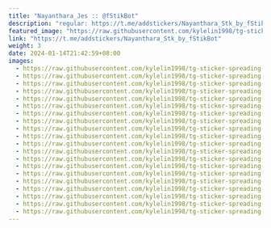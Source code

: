 ```yaml
---
title: "Nayanthara_Jes :: @fStikBot"
description: "regular: https://t.me/addstickers/Nayanthara_Stk_by_fStikBot"
featured_image: "https://raw.githubusercontent.com/kylelin1998/tg-sticker-spreading-worldwide-images/main/img/dd3ccc1c-830e-4896-8bed-dfbcb5624691.jpg"
link: "https://t.me/addstickers/Nayanthara_Stk_by_fStikBot"
weight: 3
date: 2024-01-14T21:42:59+08:00
images:
  - https://raw.githubusercontent.com/kylelin1998/tg-sticker-spreading-worldwide-images/main/img/dd3ccc1c-830e-4896-8bed-dfbcb5624691.jpg
  - https://raw.githubusercontent.com/kylelin1998/tg-sticker-spreading-worldwide-images/main/img/075f8220-01f9-46c1-bda8-a55dc089f76f.jpg
  - https://raw.githubusercontent.com/kylelin1998/tg-sticker-spreading-worldwide-images/main/img/5fe5020d-4ee1-44f2-86c6-44fdab5813a8.jpg
  - https://raw.githubusercontent.com/kylelin1998/tg-sticker-spreading-worldwide-images/main/img/4e1c9767-aab2-44a4-a28a-4a042139f181.jpg
  - https://raw.githubusercontent.com/kylelin1998/tg-sticker-spreading-worldwide-images/main/img/c0b4f5a6-74ae-4831-b7da-0fd324acd468.jpg
  - https://raw.githubusercontent.com/kylelin1998/tg-sticker-spreading-worldwide-images/main/img/c181483a-c47f-4799-9c32-cebd0c1d2cb6.jpg
  - https://raw.githubusercontent.com/kylelin1998/tg-sticker-spreading-worldwide-images/main/img/2d6e7a06-c8d5-4d2d-9ee2-31181da2e5c3.jpg
  - https://raw.githubusercontent.com/kylelin1998/tg-sticker-spreading-worldwide-images/main/img/f24319f6-8d0a-41cd-9ec2-7f2f150242ce.jpg
  - https://raw.githubusercontent.com/kylelin1998/tg-sticker-spreading-worldwide-images/main/img/f75d7f66-f19a-49e2-a897-0886a4cec3c6.jpg
  - https://raw.githubusercontent.com/kylelin1998/tg-sticker-spreading-worldwide-images/main/img/abc6d5ec-85d9-4746-9738-4016e8e5530d.jpg
  - https://raw.githubusercontent.com/kylelin1998/tg-sticker-spreading-worldwide-images/main/img/39e60e1d-6c7b-4564-b431-a2e87b79572e.jpg
  - https://raw.githubusercontent.com/kylelin1998/tg-sticker-spreading-worldwide-images/main/img/96e99202-0d97-4a36-90dc-64d30a507c3b.jpg
  - https://raw.githubusercontent.com/kylelin1998/tg-sticker-spreading-worldwide-images/main/img/84061ebf-2301-4e74-ad04-8346c2d8770b.jpg
  - https://raw.githubusercontent.com/kylelin1998/tg-sticker-spreading-worldwide-images/main/img/dde21db7-4221-4a8f-8d39-8d1b18fcda1b.jpg
  - https://raw.githubusercontent.com/kylelin1998/tg-sticker-spreading-worldwide-images/main/img/7d9e18cb-fd93-4ab3-9854-3d31e42754b7.jpg
  - https://raw.githubusercontent.com/kylelin1998/tg-sticker-spreading-worldwide-images/main/img/b7f74545-0ab5-4243-935c-faa5ee3cfe33.jpg
  - https://raw.githubusercontent.com/kylelin1998/tg-sticker-spreading-worldwide-images/main/img/5c90cdd9-7dba-419f-8e13-46993d81b5e7.jpg
  - https://raw.githubusercontent.com/kylelin1998/tg-sticker-spreading-worldwide-images/main/img/b332321c-79d6-4880-9fe1-a10b25924d1c.jpg
  - https://raw.githubusercontent.com/kylelin1998/tg-sticker-spreading-worldwide-images/main/img/518bc5f9-549b-405f-af55-129e5dddfbe0.jpg
  - https://raw.githubusercontent.com/kylelin1998/tg-sticker-spreading-worldwide-images/main/img/155fb210-58dc-4464-93c1-7651881c2a66.jpg
---
```

